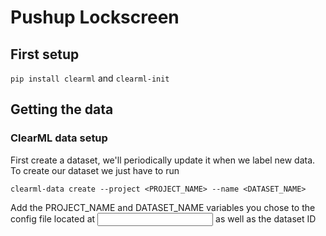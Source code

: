 # Pushup Lockscreen

## First setup

`pip install clearml`
and
`clearml-init`

## Getting the data

### ClearML data setup

First create a dataset, we'll periodically update it when we label new data.
To create our dataset we just have to run

```
clearml-data create --project <PROJECT_NAME> --name <DATASET_NAME>
```

Add the PROJECT_NAME and DATASET_NAME variables you chose to the config file located at <INPUT REQUIRED>
as well as the dataset ID